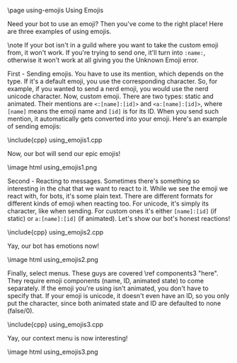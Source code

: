 \page using-emojis Using Emojis

Need your bot to use an emoji? Then you've come to the right place! Here are three examples of using emojis.

\note If your bot isn't in a guild where you want to take the custom emoji from, it won't work. If you're trying to send one, it'll turn into `:name:`, otherwise it won't work at all giving you the Unknown Emoji error.

First - Sending emojis. You have to use its mention, which depends on the type. If it's a default emoji, you use the corresponding character. So, for example, if you wanted to send a nerd emoji, you would use the nerd unicode character. Now, custom emoji. There are two types: static and animated. Their mentions are `<:[name]:[id]>` and `<a:[name]:[id]>`, where `[name]` means the emoji name and `[id]` is for its ID. When you send such mention, it automatically gets converted into your emoji. Here's an example of sending emojis:

\include{cpp} using_emojis1.cpp

Now, our bot will send our epic emojis!

\image html using_emojis1.png

Second - Reacting to messages. Sometimes there's something so interesting in the chat that we want to react to it. While we see the emoji we react with, for bots, it's some plain text. There are different formats for different kinds of emoji when reacting too. For unicode, it's simply its character, like when sending. For custom ones it's either `[name]:[id]` (if static) or `a:[name]:[id]` (if animated). Let's show our bot's honest reactions!

\include{cpp} using_emojis2.cpp

Yay, our bot has emotions now!

\image html using_emojis2.png

Finally, select menus. These guys are covered \ref components3 "here". They require emoji components (name, ID, animated state) to come separately. If the emoji you're using isn't animated, you don't have to specify that. If your emoji is unicode, it doesn't even have an ID, so you only put the character, since both animated state and ID are defaulted to none (false/0).

\include{cpp} using_emojis3.cpp

Yay, our context menu is now interesting!

\image html using_emojis3.png
